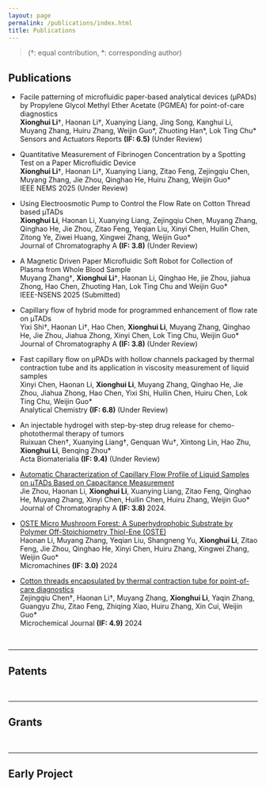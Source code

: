 ```yaml
---
layout: page
permalink: /publications/index.html
title: Publications
---
```


> (†: equal contribution, *: corresponding author)

## Publications

- Facile patterning of microfluidic paper-based analytical devices (μPADs) by Propylene Glycol Methyl Ether Acetate (PGMEA) for point-of-care diagnostics<br>**Xionghui Li**†, Haonan Li†, Xuanying Liang, Jing Song, Kanghui Li, Muyang Zhang, Huiru Zhang, Weijin Guo*, Zhuoting Han*, Lok Ting Chu*<br>Sensors and Actuators Reports **(IF: 6.5)** (Under Review)<br>

- Quantitative Measurement of Fibrinogen Concentration by a Spotting Test on a Paper Microfluidic Device<br>**Xionghui Li**†, Haonan Li†, Xuanying Liang, Zitao Feng, Zejingqiu Chen, Muyang Zhang, Jie Zhou, Qinghao He, Huiru Zhang, Weijin Guo*<br>IEEE NEMS 2025 (Under Review)<br>

- Using Electroosmotic Pump to Control the Flow Rate on Cotton Thread based µTADs<br>**Xionghui Li**, Haonan Li, Xuanying Liang, Zejingqiu Chen, Muyang Zhang, Qinghao He, Jie Zhou, Zitao Feng, Yeqian Liu, Xinyi Chen, Huilin Chen, Zitong Ye, Ziwei Huang, Xingwei Zhang, Weijin Guo*<br>Journal of Chromatography A **(IF: 3.8)** (Under Review)<br>

- A Magnetic Driven Paper Microfluidic Soft Robot for Collection of Plasma from Whole Blood Sample<br>Muyang Zhang†, **Xionghui Li**†, Haonan Li, Qinghao He, jie Zhou, jiahua Zhong, Hao Chen, Zhuoting Han, Lok Ting Chu and Weijin Guo* <br> IEEE-NSENS 2025 (Submitted)<br>

- Capillary flow of hybrid mode for programmed enhancement of flow rate on µTADs<br>Yixi Shi†, Haonan Li†, Hao Chen, **Xionghui Li**, Muyang Zhang, Qinghao He, Jie Zhou, Jiahua Zhong, Xinyi Chen, Lok Ting Chu, Weijin Guo*  <br> Journal of Chromatography A **(IF: 3.8)** (Under Review)<br>

- Fast capillary flow on µPADs with hollow channels packaged by thermal contraction tube and its application in viscosity measurement of liquid samples<br>Xinyi Chen, Haonan Li, **Xionghui Li**, Muyang Zhang, Qinghao He, Jie Zhou, Jiahua Zhong, Hao Chen, Yixi Shi, Huilin Chen, Huiru Chen, Lok Ting Chu, Weijin Guo*<br> Analytical Chemistry **(IF: 6.8)** (Under Review)<br>

- An injectable hydrogel with step-by-step drug release for chemo-photothermal therapy of tumors<br>Ruixuan Chen†, Xuanying Liang†, Genquan Wu†, Xintong Lin, Hao Zhu, **Xionghui Li**, Benqing Zhou* <br> Acta Biomaterialia **(IF: 9.4)** (Under Review)<br>

- [Automatic Characterization of Capillary Flow Profile of Liquid Samples on μTADs Based on Capacitance Measurement](https://doi.org/10.1016/j.chroma.2024.465328)<br>
Jie Zhou, Haonan Li, **Xionghui Li**, Xuanying Liang, Zitao Feng, Qinghao He, Muyang Zhang, Xinyi Chen, Huilin Chen, Huiru Zhang, Weijin Guo*<br>Journal of Chromatography A **(IF: 3.8)** 2024.<br>

- [OSTE Micro Mushroom Forest: A Superhydrophobic Substrate by Polymer Off-Stoichiometry Thiol-Ene (OSTE)](https://doi.org/10.3390/mi15091088)<br>Haonan Li, Muyang Zhang, Yeqian Liu, Shangneng Yu, **Xionghui Li**, Zitao Feng, Jie Zhou, Qinghao He, Xinyi Chen, Huiru Zhang, Xingwei Zhang, Weijin Guo*  <br> Micromachines **(IF: 3.0)** 2024 <br>

- [Cotton threads encapsulated by thermal contraction tube for point-of-care diagnostics](https://doi.org/10.1016/j.microc.2024.110423)<br>Zejingqiu Chen†, Haonan Li†, Muyang Zhang, **Xionghui Li**, Yaqin Zhang, Guangyu Zhu, Zitao Feng, Zhiqing Xiao, Huiru Zhang, Xin Cui, Weijin Guo*  <br> Microchemical Journal **(IF: 4.9)** 2024<br>


  <br>

---

## Patents



<br>

---

## Grants



  <br>

---

## Early Project


  <br>
